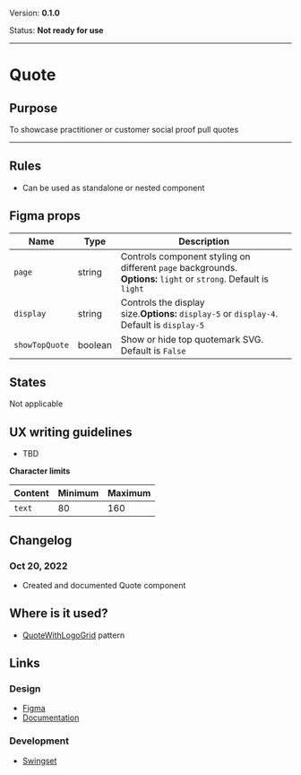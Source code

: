 Version: **0.1.0**

Status: **Not ready for use**



---

# Quote

## Purpose

To showcase practitioner or customer social proof pull quotes



---

## Rules

* Can be used as standalone or nested component

## Figma props

| Name | Type | Description |
|----|----|----|
| `page` | string | Controls component styling on different `page` backgrounds. **Options:** `light` or `strong`. Default is `light` |
| `display` | string | Controls the display size.**Options:** `display-5` or `display-4`. Default is `display-5` |
| `showTopQuote` | boolean | Show or hide top quotemark SVG. Default is `False` |

## States

Not applicable

## UX writing guidelines

* TBD


**Character limits**

| Content | Minimum | Maximum |
|----|----|----|
| `text` | 80 | 160 |

## Changelog

### Oct 20, 2022

* Created and documented Quote component

## Where is it used?

* [QuoteWithLogoGrid](https://www.figma.com/file/VvpEQaWhKQExx9QTWRyayd/Patterns?node-id=224%3A333) pattern

## Links

### Design

* [Figma](https://www.figma.com/file/7cYgDM618stjYUHDqAfRec/Components?node-id=3847%3A11616)
* [Documentation](https://hashicorp-wpl-documentation.vercel.app/components/quote)

### Development

* [Swingset](https://react-components.vercel.app/components/quote)


